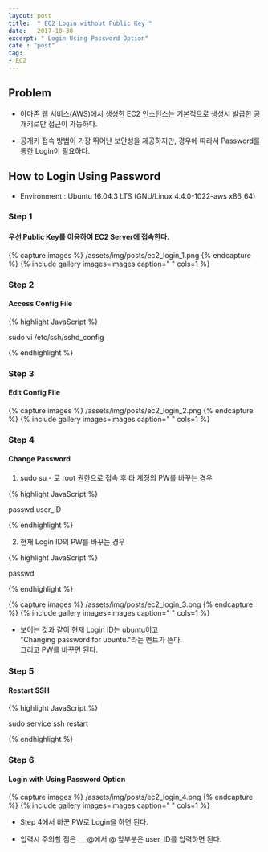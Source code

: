 ```yaml
---
layout: post
title:  " EC2 Login without Public Key "
date:   2017-10-30
excerpt: " Login Using Password Option"
cate : "post"
tag:
- EC2
---
```


## Problem

* 아마존 웹 서비스(AWS)에서 생성한 EC2 인스턴스는 기본적으로 생성시 발급한 공개키로만 접근이 가능하다.

* 공개키 접속 방법이 가장 뛰어난 보안성을 제공하지만, 경우에 따라서 Password를 통한 Login이 필요하다.

## How to Login Using Password

* Environment : Ubuntu 16.04.3 LTS (GNU/Linux 4.4.0-1022-aws x86_64)

### Step 1

#### 우선 Public Key를 이용하여 EC2 Server에 접속한다. 

{% capture images %}
	/assets/img/posts/ec2_login_1.png
{% endcapture %}
{% include gallery images=images caption=" " cols=1 %}



### Step 2

#### Access Config File

{% highlight JavaScript %}

sudo vi /etc/ssh/sshd_config

{% endhighlight %}

### Step 3

#### Edit Config File

{% capture images %}
	/assets/img/posts/ec2_login_2.png
{% endcapture %}
{% include gallery images=images caption=" " cols=1 %}


### Step 4

#### Change Password

1) sudo su - 로 root 권한으로 접속 후 타 계정의 PW를 바꾸는 경우

{% highlight JavaScript %}

passwd user_ID

{% endhighlight %}



2) 현재 Login ID의 PW를 바꾸는 경우

{% highlight JavaScript %}

passwd

{% endhighlight %}

{% capture images %}
	/assets/img/posts/ec2_login_3.png
{% endcapture %}
{% include gallery images=images caption=" " cols=1 %}

* 보이는 것과 같이 현재 Login ID는 ubuntu이고 <br> "Changing password for ubuntu."라는 멘트가 뜬다. <br> 그리고 PW를 바꾸면 된다.



### Step 5

#### Restart SSH

{% highlight JavaScript %}

sudo service ssh restart

{% endhighlight %}


### Step 6

#### Login with Using Password Option

{% capture images %}
	/assets/img/posts/ec2_login_4.png
{% endcapture %}
{% include gallery images=images caption=" " cols=1 %}

* Step 4에서 바꾼 PW로 Login을 하면 된다.

* 입력시 주의할 점은 ___@에서 @ 앞부분은 user_ID를 입력하면 된다.



